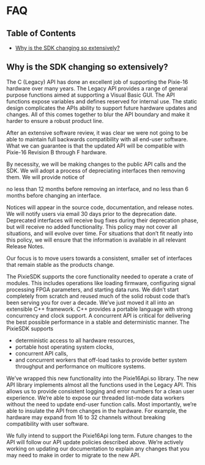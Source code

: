 # FAQ

## Table of Contents

* [Why is the SDK changing so extensively?](#why-is-the-sdk-changing-so-extensively)

<a id="why-is-the-sdk-changing-so-extensively"></a>

## Why is the SDK changing so extensively?

The C (Legacy) API has done an excellent job of supporting the Pixie-16 hardware over many years.
The Legacy API provides a range of general purpose functions aimed at supporting a Visual Basic GUI.
The API functions expose variables and defines reserved for internal use. The static design
complicates the APIs ability to support future hardware updates and changes. All of this comes
together to blur the API boundary and make it harder to ensure a robust product line.

After an extensive software review, it was clear we were not going to be able to maintain full
backwards compatibility with all end-user software. What we can guarantee is that the updated API
will be compatible with Pixie-16 Revision B through F hardware.

By necessity, we will be making changes to the public API calls and the SDK. We will adopt a process
of depreciating interfaces then removing them. We will provide notice of

no less than 12 months before removing an interface, and no less than 6 months before changing an
interface.

Notices will appear in the source code, documentation, and release notes. We will notify users via
email 30 days prior to the deprecation date. Deprecated interfaces will receive bug fixes during
their deprecation phase, but will receive no added functionality. This policy may not cover all
situations, and will evolve over time. For situations that don’t fit neatly into this policy, we
will ensure that the information is available in all relevant Release Notes.

Our focus is to move users towards a consistent, smaller set of interfaces that remain stable as the
products change.

The PixieSDK supports the core functionality needed to operate a crate of modules. This includes
operations like loading firmware, configuring signal processing FPGA parameters, and starting data
runs. We didn’t start completely from scratch and reused much of the solid robust code that’s been
serving you for over a decade. We’ve just moved it all into an extensible C++ framework. C++
provides a portable language with strong concurrency and clock support. A concurrent API is critical
for delivering the best possible performance in a stable and deterministic manner. The PixieSDK
supports

* deterministic access to all hardware resources,
* portable host operating system clocks,
* concurrent API calls,
* and concurrent workers that off-load tasks to provide better system throughput and performance on
  multicore systems.

We’ve wrapped this new functionality into the Pixie16Api.so library. The new API library implements
almost all the functions used in the Legacy API. This allows us to provide consistent logging and
error numbers for a clean user experience. We’re able to expose our threaded list-mode data workers
without the need to update end-user function calls. Most importantly, we’re able to insulate the API
from changes in the hardware. For example, the hardware may expand from 16 to 32 channels without
breaking compatibility with user software.

We fully intend to support the Pixie16Api long term. Future changes to the API will follow our API
update policies described above. We’re actively working on updating our documentation to explain any
changes that you may need to make in order to migrate to the new API.
